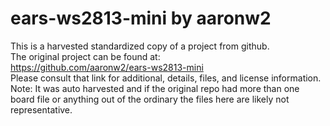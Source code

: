 
# ears-ws2813-mini by aaronw2  
This is a harvested standardized copy of a project from github.  
The original project can be found at:  
https://github.com/aaronw2/ears-ws2813-mini  
Please consult that link for additional, details, files, and license information.  
Note: It was auto harvested and if the original repo had more than one board file or anything out of the ordinary the files here are likely not representative.  
    